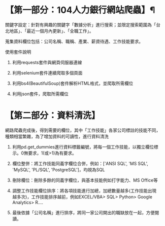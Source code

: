 # 【第一部分：104人力銀行網站爬蟲】¶
關鍵字設定：針對有興趣的關鍵字「數據分析」進行搜索；並限定搜索範圍為「台北地區」、「最近一個月內更新」、「全職工作」。

蒐集資料欄位包括：公司名稱、職稱、產業、薪資待遇、工作技能要求。

使用套件說明
1. 利用requests套件與網頁伺服器連線

2. 利用selenium套件連續爬取多個頁面

3. 利用bs4(BeautifulSoup)套件解析HTML格式，並爬取所需欄位

4. 利用json套件，爬取所需欄位

# 【第二部分：資料清洗】
網路爬蟲完成後，得到需要的欄位，其中「工作技能」各家公司標註的技能不同，種類相當繁雜，為了增加資料的可讀性，進行資料清洗

1. 利用pd.get_dummies進行資料標籤編號，將每一個工作技能，以獨立欄位標示。0無要求，1(或>1)為有要求。

2. 欄位整併：將工作技能同義字欄位合併，例如：['ANSI SQL', 'MS SQL', 'MySQL', 'PL/SQL', 'PostgreSQL']，均視為SQL

3. 刪除欄位：刪除多餘的同義字欄位，與基本技能例如打字能力、MS Office等

4. 調整工作技能欄位排序：將各項技能進行加總，加總數量越多(工作技能出現越多次)，工作技能排序越前，例如EXCEL/VBA> SQL> Python> Google Analytics> R....

5. 最後依據「公司名稱」進行排序，將同一家公司開出的職缺放在一起，方便閱讀。
